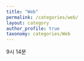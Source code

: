 ```yaml
---
title: "Web"
permalink: /categories/web/
layout: category
author_profile: true
taxonomy: categories/Web
---
```


9시 14분
